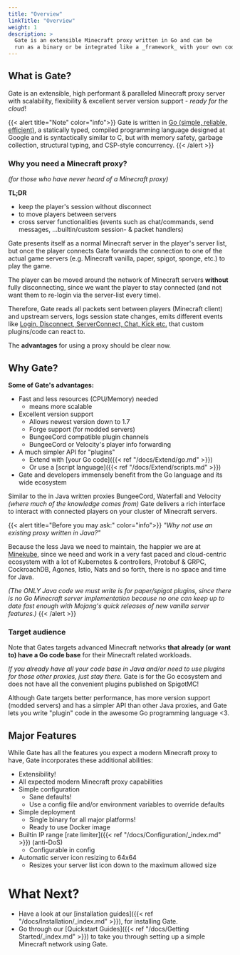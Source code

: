```yaml
---
title: "Overview"
linkTitle: "Overview"
weight: 1
description: >
  Gate is an extensible Minecraft proxy written in Go and can be
  run as a binary or be integrated like a _framework_ with your own code.
---
```


## What is Gate?

Gate is an extensible, high performant & paralleled Minecraft proxy server
with scalability, flexibility & excellent server version support - _ready for the cloud_!

{{< alert title="Note" color="info">}}
Gate is written in [Go (simple, reliable, efficient)](https://golang.org/),
a statically typed, compiled programming language
designed at Google and is syntactically similar to C, but with memory safety,
garbage collection, structural typing, and CSP-style concurrency.
{{< /alert >}}


### Why you need a Minecraft proxy?
*(for those who have never heard of a Minecraft proxy)*

**TL;DR**
* keep the player's session without disconnect
* to move players between servers
* cross server functionalities (events such as chat/commands, send messages,
...builtin/custom session- & packet handlers)

Gate presents itself as a normal Minecraft server in the player's server list,
but once the player connects Gate forwards the connection to one of the actual
game servers (e.g. Minecraft vanilla, paper, spigot, sponge, etc.) to play the game.

The player can be moved around the network of Minecraft servers **without**
fully disconnecting, since we want the player to stay connected (and not want
them to re-login via the server-list every time).

Therefore, Gate reads all packets sent between players (Minecraft client) and
upstream servers, logs session state changes, emits different events like
[Login, Disconnect, ServerConnect, Chat, Kick etc.](https://github.com/minekube/gate/blob/master/pkg/proxy/events.go)
that custom plugins/code can react to.

The **advantages** for using a proxy should be clear now.



## Why Gate?

**Some of Gate's advantages:**

- Fast and less resources (CPU/Memory) needed
    - means more scalable
- Excellent version support
    - Allows newest version down to 1.7
    - Forge support (for modded servers)
    - BungeeCord compatible plugin channels
    - BungeeCord or Velocity's player info forwarding
- A much simpler API for "plugins"
    - Extend with [your Go code]({{< ref "/docs/Extend/go.md" >}})
    - Or use a [script language]({{< ref "/docs/Extend/scripts.md" >}})
- Gate and developers immensely benefit from the Go language and its wide ecosystem

Similar to the in Java written proxies BungeeCord, Waterfall and Velocity
_(where much of the knowledge comes from)_
Gate delivers a rich interface to interact with connected players
on your cluster of Minecraft servers.

{{< alert title="Before you may ask:" color="info">}}
_"Why not use an existing proxy written in Java?"_

Because the less Java we need to maintain, the happier we are at
[Minekube](https://minkeube.net/discord), since we need and work in a very
fast paced and cloud-centric ecosystem with a lot of Kubernetes & controllers,
Protobuf & GRPC, CockroachDB, Agones, Istio, Nats and so forth,
there is no space and time for Java.

_(The ONLY Java code we must write is for paper/spigot plugins,
since there is no Go Minecraft server implementation because
no one can keep up to date fast enough with Mojang's quick releases
of new vanilla server features.)_
{{< /alert >}}

### Target audience
Note that Gates targets advanced Minecraft networks
**that already (or want to) have a Go code base**
for their Minecraft related workloads.

_If you already have all your code base in Java and/or need to
use plugins for those other proxies, just stay there._
Gate is for the Go ecosystem and does not have all the convenient
plugins published on SpigotMC!

Although Gate targets better performance, has more version support
(modded servers) and has a simpler API than other Java proxies,
and Gate lets you write "plugin" code in the awesome Go programming language <3.


## Major Features

While Gate has all the features you expect a modern Minecraft proxy to have,
Gate incorporates these additional abilities:

- Extensibility!
- All expected modern Minecraft proxy capabilities
- Simple configuration
    - Sane defaults!
    - Use a config file and/or environment variables to override defaults
- Simple deployment
    - Single binary for all major platforms!
    - Ready to use Docker image
- Builtin IP range [rate limiter]({{< ref "/docs/Configuration/_index.md" >}}) (anti-DoS)
    - Configurable in config
- Automatic server icon resizing to 64x64
    - Resizes your server list icon down to the maximum allowed size

# What Next?
- Have a look at our [installation guides]({{< ref "/docs/Installation/_index.md" >}}), for installing Gate.
- Go through our [Quickstart Guides]({{< ref "/docs/Getting Started/_index.md" >}}) to take you through setting
up a simple Minecraft network using Gate.